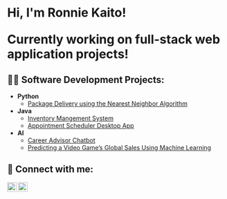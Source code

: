 <h1>Hi, I'm Ronnie Kaito! <br/>

Currently working on full-stack web application projects!

<h2>👨‍💻 Software Development Projects:</h2>

- <b>Python</b>
  - [Package Delivery using the Nearest Neighbor Algorithm](https://github.com/ronnieima/traveling-salesman)
- <b>Java</b>
  - [Inventory Mangement System](https://github.com/ronnieima/inventory_management_system)
  - [Appointment Scheduler Desktop App](https://github.com/ronnieima/scheduling-desktop-app)
- <b>AI</b>
  - [Career Advisor Chatbot](https://github.com/ronnieima/kaito-chat-bot)
  - [Predicting a Video Game’s Global Sales Using Machine Learning](https://github.com/ronnieima/game-global-sales-predictor)
  


<h2> 🤳 Connect with me:</h2>

[<img align="left" alt="kaitoCodes | Twitter" width="22px" src="https://upload.wikimedia.org/wikipedia/commons/6/6f/Logo_of_Twitter.svg" />][twitter]
[<img align="left" alt="RonnieKaitoImagawa | LinkedIn" width="22px" src="https://cdn-icons-png.flaticon.com/512/174/174857.png"/>][linkedin]

[twitter]: https://twitter.com/kaitoCodes
[linkedin]: https://www.linkedin.com/in/ronnie-kaito-imagawa/

<!--
**joshmadakor1/joshmadakor1** is a ✨ _special_ ✨ repository because its `README.md` (this file) appears on your GitHub profile.

Here are some ideas to get you started:

- 🔭 I’m currently working on ...
- 🌱 I’m currently learning ...
- 👯 I’m looking to collaborate on ...
- 🤔 I’m looking for help with ...
- 💬 Ask me about ...
- 📫 How to reach me: ...
- 😄 Pronouns: ...
- ⚡ Fun fact: ...
-->

